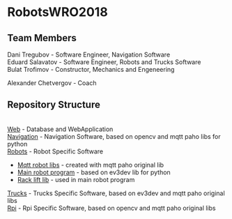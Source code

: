 # RobotsWRO2018
<h2>Team Members</h2>
Dani Tregubov - Software Engineer, Navigation Software <br/>
Eduard Salavatov - Software Engineer, Robots and Trucks Software<br/>
Bulat Trofimov - Constructor, Mechanics and Engeneering<br/>

Alexander Chetvergov - Coach

<h2>Repository Structure</h2><br/>
<a href="https://github.com/DanTreg/RobotsWRO2018/tree/master/Web">Web</a> - Database and WebApplication<br/>
<a href=https://github.com/DanTreg/RobotsWRO2018/tree/master/Navigation>Navigation</a> - Navigation Software, based on opencv and mqtt paho libs for python<br/>
<a href=https://github.com/DanTreg/RobotsWRO2018/tree/master/Robots>Robots</a> - Robot Specific Software<br/>
<ul>
<li><a href=https://github.com/DanTreg/RobotsWRO2018/tree/master/Robots/Libs%20for%20mqtt%20paho>Mqtt robot libs</a> - created with mqtt paho original lib</li>
<li><a href=https://github.com/DanTreg/RobotsWRO2018/tree/master/Robots/Main%20robot%20programs> Main robot program</a> - based on ev3dev lib for python</li>
<li><a href=https://github.com/DanTreg/RobotsWRO2018/tree/master/Robots/Rack%20lift%20lib> Rack lift lib</a> - used in main robot program</li>
</ul>
<a href=https://github.com/DanTreg/RobotsWRO2018/tree/master/Trucks>Trucks</a> - Trucks Specific Software, based on ev3dev and mqtt paho original libs<br/>
<a href=https://github.com/DanTreg/RobotsWRO2018/tree/master/Rpi>Rpi</a> - Rpi Specific Software, based on opencv and mqtt paho original libs<br/>
